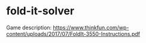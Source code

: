 # fold-it-solver
Game description: https://www.thinkfun.com/wp-content/uploads/2017/07/FoldIt-3550-Instructions.pdf
